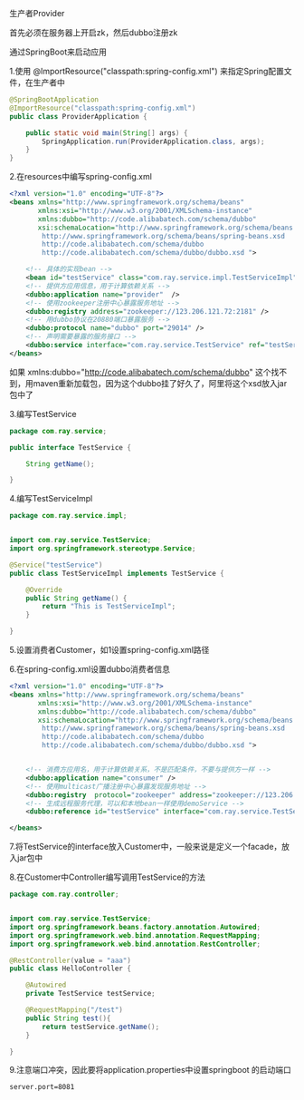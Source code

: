 生产者Provider

首先必须在服务器上开启zk，然后dubbo注册zk

通过SpringBoot来启动应用

1.使用 @ImportResource("classpath:spring-config.xml") 来指定Spring配置文件，在生产者中

```java
@SpringBootApplication
@ImportResource("classpath:spring-config.xml")
public class ProviderApplication {

	public static void main(String[] args) {
		SpringApplication.run(ProviderApplication.class, args);
	}
}
```

2.在resources中编写spring-config.xml

```xml
<?xml version="1.0" encoding="UTF-8"?>
<beans xmlns="http://www.springframework.org/schema/beans"
       xmlns:xsi="http://www.w3.org/2001/XMLSchema-instance"
       xmlns:dubbo="http://code.alibabatech.com/schema/dubbo"
       xsi:schemaLocation="http://www.springframework.org/schema/beans
        http://www.springframework.org/schema/beans/spring-beans.xsd
        http://code.alibabatech.com/schema/dubbo
        http://code.alibabatech.com/schema/dubbo/dubbo.xsd ">

    <!-- 具体的实现bean -->
    <bean id="testService" class="com.ray.service.impl.TestServiceImpl" />
    <!-- 提供方应用信息，用于计算依赖关系 -->
    <dubbo:application name="provider"  />
    <!-- 使用zookeeper注册中心暴露服务地址 -->
    <dubbo:registry address="zookeeper://123.206.121.72:2181" />
    <!-- 用dubbo协议在20880端口暴露服务 -->
    <dubbo:protocol name="dubbo" port="29014" />
    <!-- 声明需要暴露的服务接口 -->
    <dubbo:service interface="com.ray.service.TestService" ref="testService" />
</beans>
```

如果 xmlns:dubbo="http://code.alibabatech.com/schema/dubbo" 这个找不到，用maven重新加载包，因为这个dubbo挂了好久了，阿里将这个xsd放入jar包中了

3.编写TestService

```java
package com.ray.service;

public interface TestService {

    String getName();

}	
```

4.编写TestServiceImpl

```Java
package com.ray.service.impl;


import com.ray.service.TestService;
import org.springframework.stereotype.Service;

@Service("testService")
public class TestServiceImpl implements TestService {

    @Override
    public String getName() {
        return "This is TestServiceImpl";
    }

}
```

5.设置消费者Customer，如1设置spring-config.xml路径

6.在spring-config.xml设置dubbo消费者信息

```xml
<?xml version="1.0" encoding="UTF-8"?>
<beans xmlns="http://www.springframework.org/schema/beans"
       xmlns:xsi="http://www.w3.org/2001/XMLSchema-instance"
       xmlns:dubbo="http://code.alibabatech.com/schema/dubbo"
       xsi:schemaLocation="http://www.springframework.org/schema/beans
        http://www.springframework.org/schema/beans/spring-beans.xsd
        http://code.alibabatech.com/schema/dubbo
        http://code.alibabatech.com/schema/dubbo/dubbo.xsd ">


    <!-- 消费方应用名，用于计算依赖关系，不是匹配条件，不要与提供方一样 -->
    <dubbo:application name="consumer" />
    <!-- 使用multicast广播注册中心暴露发现服务地址 -->
    <dubbo:registry  protocol="zookeeper" address="zookeeper://123.206.121.72:2181" />
    <!-- 生成远程服务代理，可以和本地bean一样使用demoService -->
    <dubbo:reference id="testService" interface="com.ray.service.TestService" />

</beans>
```

7.将TestService的interface放入Customer中，一般来说是定义一个facade，放入jar包中

8.在Customer中Controller编写调用TestService的方法

```java
package com.ray.controller;


import com.ray.service.TestService;
import org.springframework.beans.factory.annotation.Autowired;
import org.springframework.web.bind.annotation.RequestMapping;
import org.springframework.web.bind.annotation.RestController;

@RestController(value = "aaa")
public class HelloController {

    @Autowired
    private TestService testService;

    @RequestMapping("/test")
    public String test(){
        return testService.getName();
    }

}
```

9.注意端口冲突，因此要将application.properties中设置springboot 的启动端口

```shell
server.port=8081
```